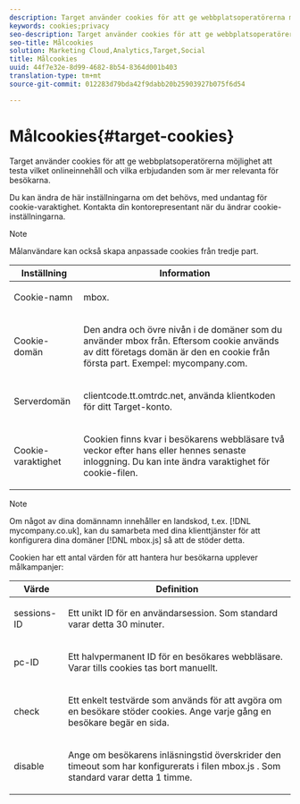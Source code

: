 ```yaml
---
description: Target använder cookies för att ge webbplatsoperatörerna möjlighet att testa vilket onlineinnehåll och vilka erbjudanden som är mer relevanta för besökarna.
keywords: cookies;privacy
seo-description: Target använder cookies för att ge webbplatsoperatörerna möjlighet att testa vilket onlineinnehåll och vilka erbjudanden som är mer relevanta för besökarna.
seo-title: Målcookies
solution: Marketing Cloud,Analytics,Target,Social
title: Målcookies
uuid: 44f7e32e-8d99-4682-8b54-8364d001b403
translation-type: tm+mt
source-git-commit: 012283d79bda42f9dabb20b25903927b075f6d54

---
```



# Målcookies{#target-cookies}

Target använder cookies för att ge webbplatsoperatörerna möjlighet att testa vilket onlineinnehåll och vilka erbjudanden som är mer relevanta för besökarna.

Du kan ändra de här inställningarna om det behövs, med undantag för cookie-varaktighet. Kontakta din kontorepresentant när du ändrar cookie-inställningarna.

>[!NOTE]
>
>Målanvändare kan också skapa anpassade cookies från tredje part.

<table id="table_54B402C6E19C4A70B1E27BC9DFF776EB"> 
 <thead> 
  <tr> 
   <th colname="col1" class="entry"> Inställning </th> 
   <th colname="col2" class="entry"> Information </th> 
  </tr> 
 </thead>
 <tbody> 
  <tr> 
   <td colname="col1"> <p>Cookie-namn </p> </td> 
   <td colname="col2"> <p>mbox. </p> </td> 
  </tr> 
  <tr> 
   <td colname="col1"> <p>Cookie-domän </p> </td> 
   <td colname="col2"> <p>Den andra och övre nivån i de domäner som du använder mbox från. Eftersom cookie används av ditt företags domän är den en cookie från första part. Exempel: <span class="filepath"> mycompany.com</span>. </p> </td> 
  </tr> 
  <tr> 
   <td colname="col1"> <p>Serverdomän </p> </td> 
   <td colname="col2"> <p> <span class="filepath"> clientcode.tt.omtrdc.net</span>, använda klientkoden för ditt Target-konto. </p> </td> 
  </tr> 
  <tr> 
   <td colname="col1"> <p>Cookie-varaktighet </p> </td> 
   <td colname="col2"> <p>Cookien finns kvar i besökarens webbläsare två veckor efter hans eller hennes senaste inloggning. Du kan inte ändra varaktighet för cookie-filen. </p> </td> 
  </tr> 
 </tbody> 
</table>

>[!NOTE]
>
>Om något av dina domännamn innehåller en landskod, t.ex. [!DNL mycompany.co.uk], kan du samarbeta med dina klienttjänster för att konfigurera dina domäner [!DNL mbox.js] så att de stöder detta.

Cookien har ett antal värden för att hantera hur besökarna upplever målkampanjer:

<table id="table_5245F72A2D5A4322B40ABB10B7DFB338"> 
 <thead> 
  <tr> 
   <th colname="col1" class="entry"> Värde </th> 
   <th colname="col2" class="entry"> Definition </th> 
  </tr> 
 </thead>
 <tbody> 
  <tr> 
   <td colname="col1"> <p> <span class="codeph"> sessions-ID</span> </p> </td> 
   <td colname="col2"> <p>Ett unikt ID för en användarsession. Som standard varar detta 30 minuter. </p> </td> 
  </tr> 
  <tr> 
   <td colname="col1"> <p> <span class="codeph"> pc-ID</span> </p> </td> 
   <td colname="col2"> <p>Ett halvpermanent ID för en besökares webbläsare. Varar tills cookies tas bort manuellt. </p> </td> 
  </tr> 
  <tr> 
   <td colname="col1"> <p> <span class="codeph"> check</span> </p> </td> 
   <td colname="col2"> <p>Ett enkelt testvärde som används för att avgöra om en besökare stöder cookies. Ange varje gång en besökare begär en sida. </p> </td> 
  </tr> 
  <tr> 
   <td colname="col1"> <p> <span class="codeph"> disable</span> </p> </td> 
   <td colname="col2"> <p>Ange om besökarens inläsningstid överskrider den timeout som har konfigurerats i filen <span class="filepath"> mbox.js</span> . Som standard varar detta 1 timme. </p> </td> 
  </tr> 
 </tbody> 
</table>

